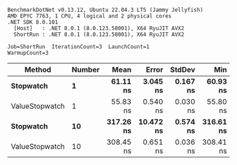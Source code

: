 ```

BenchmarkDotNet v0.13.12, Ubuntu 22.04.3 LTS (Jammy Jellyfish)
AMD EPYC 7763, 1 CPU, 4 logical and 2 physical cores
.NET SDK 8.0.101
  [Host]   : .NET 8.0.1 (8.0.123.58001), X64 RyuJIT AVX2
  ShortRun : .NET 8.0.1 (8.0.123.58001), X64 RyuJIT AVX2

Job=ShortRun  IterationCount=3  LaunchCount=1  
WarmupCount=3  

```
| Method         | Number | Mean      | Error     | StdDev   | Min       | Max       | Gen0   | Allocated |
|--------------- |------- |----------:|----------:|---------:|----------:|----------:|-------:|----------:|
| **Stopwatch**      | **1**      |  **61.11 ns** |  **3.045 ns** | **0.167 ns** |  **60.93 ns** |  **61.26 ns** | **0.0005** |      **40 B** |
| ValueStopwatch | 1      |  55.83 ns |  0.540 ns | 0.030 ns |  55.80 ns |  55.86 ns |      - |         - |
| **Stopwatch**      | **10**     | **317.26 ns** | **10.472 ns** | **0.574 ns** | **316.61 ns** | **317.71 ns** | **0.0005** |      **40 B** |
| ValueStopwatch | 10     | 308.45 ns |  0.651 ns | 0.036 ns | 308.41 ns | 308.49 ns |      - |         - |
